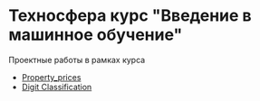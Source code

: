 # Техносфера курс "Введение в машинное обучение"
Проектные работы в рамках курса 
* [Property_prices](https://github.com/TanasevichPS/TS_ML_2020/tree/main/Property_prices)
* [Digit Classification](https://github.com/TanasevichPS/TS_ML_2020/tree/main/Digit_Classification)
